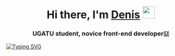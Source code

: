 <h1 align="center">Hi there, I'm <a href="https://vk.com/denislamgaleev" target="_blank">Denis</a>
<img src="https://github.com/blackcater/blackcater/raw/main/images/Hi.gif" height="32"/></h1>
<h3 align="center">UGATU student, novice front-end developer🇺</h3>
 
[![Typing SVG](https://readme-typing-svg.herokuapp.com?color=%2336BCF7&lines=Computer+science+student)](https://git.io/typing-svg)
